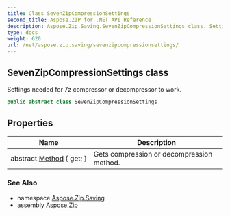 ```yaml
---
title: Class SevenZipCompressionSettings
second_title: Aspose.ZIP for .NET API Reference
description: Aspose.Zip.Saving.SevenZipCompressionSettings class. Settings needed for 7z compressor or decompressor to work
type: docs
weight: 620
url: /net/aspose.zip.saving/sevenzipcompressionsettings/
---
```

## SevenZipCompressionSettings class

Settings needed for 7z compressor or decompressor to work.

```csharp
public abstract class SevenZipCompressionSettings
```

## Properties

| Name | Description |
| --- | --- |
| abstract [Method](../../aspose.zip.saving/sevenzipcompressionsettings/method/) { get; } | Gets compression or decompression method. |

### See Also

* namespace [Aspose.Zip.Saving](../../aspose.zip.saving/)
* assembly [Aspose.Zip](../../)


